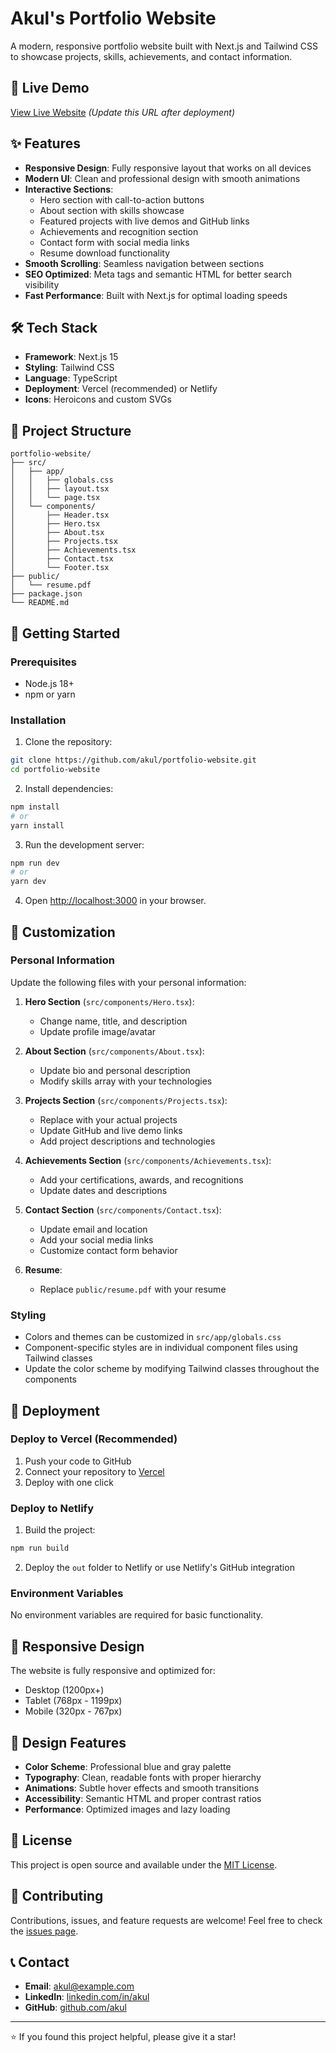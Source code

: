 # Akul's Portfolio Website

A modern, responsive portfolio website built with Next.js and Tailwind CSS to showcase projects, skills, achievements, and contact information.

## 🚀 Live Demo

[View Live Website](https://akul-portfolio.vercel.app) *(Update this URL after deployment)*

## ✨ Features

- **Responsive Design**: Fully responsive layout that works on all devices
- **Modern UI**: Clean and professional design with smooth animations
- **Interactive Sections**: 
  - Hero section with call-to-action buttons
  - About section with skills showcase
  - Featured projects with live demos and GitHub links
  - Achievements and recognition section
  - Contact form with social media links
  - Resume download functionality
- **Smooth Scrolling**: Seamless navigation between sections
- **SEO Optimized**: Meta tags and semantic HTML for better search visibility
- **Fast Performance**: Built with Next.js for optimal loading speeds

## 🛠️ Tech Stack

- **Framework**: Next.js 15
- **Styling**: Tailwind CSS
- **Language**: TypeScript
- **Deployment**: Vercel (recommended) or Netlify
- **Icons**: Heroicons and custom SVGs

## 📁 Project Structure

```
portfolio-website/
├── src/
│   ├── app/
│   │   ├── globals.css
│   │   ├── layout.tsx
│   │   └── page.tsx
│   └── components/
│       ├── Header.tsx
│       ├── Hero.tsx
│       ├── About.tsx
│       ├── Projects.tsx
│       ├── Achievements.tsx
│       ├── Contact.tsx
│       └── Footer.tsx
├── public/
│   └── resume.pdf
├── package.json
└── README.md
```

## 🚀 Getting Started

### Prerequisites

- Node.js 18+ 
- npm or yarn

### Installation

1. Clone the repository:
```bash
git clone https://github.com/akul/portfolio-website.git
cd portfolio-website
```

2. Install dependencies:
```bash
npm install
# or
yarn install
```

3. Run the development server:
```bash
npm run dev
# or
yarn dev
```

4. Open [http://localhost:3000](http://localhost:3000) in your browser.

## 📝 Customization

### Personal Information

Update the following files with your personal information:

1. **Hero Section** (`src/components/Hero.tsx`):
   - Change name, title, and description
   - Update profile image/avatar

2. **About Section** (`src/components/About.tsx`):
   - Update bio and personal description
   - Modify skills array with your technologies

3. **Projects Section** (`src/components/Projects.tsx`):
   - Replace with your actual projects
   - Update GitHub and live demo links
   - Add project descriptions and technologies

4. **Achievements Section** (`src/components/Achievements.tsx`):
   - Add your certifications, awards, and recognitions
   - Update dates and descriptions

5. **Contact Section** (`src/components/Contact.tsx`):
   - Update email and location
   - Add your social media links
   - Customize contact form behavior

6. **Resume**:
   - Replace `public/resume.pdf` with your resume

### Styling

- Colors and themes can be customized in `src/app/globals.css`
- Component-specific styles are in individual component files using Tailwind classes
- Update the color scheme by modifying Tailwind classes throughout the components

## 🚀 Deployment

### Deploy to Vercel (Recommended)

1. Push your code to GitHub
2. Connect your repository to [Vercel](https://vercel.com)
3. Deploy with one click

### Deploy to Netlify

1. Build the project:
```bash
npm run build
```

2. Deploy the `out` folder to Netlify or use Netlify's GitHub integration

### Environment Variables

No environment variables are required for basic functionality.

## 📱 Responsive Design

The website is fully responsive and optimized for:
- Desktop (1200px+)
- Tablet (768px - 1199px)
- Mobile (320px - 767px)

## 🎨 Design Features

- **Color Scheme**: Professional blue and gray palette
- **Typography**: Clean, readable fonts with proper hierarchy
- **Animations**: Subtle hover effects and smooth transitions
- **Accessibility**: Semantic HTML and proper contrast ratios
- **Performance**: Optimized images and lazy loading

## 📄 License

This project is open source and available under the [MIT License](LICENSE).

## 🤝 Contributing

Contributions, issues, and feature requests are welcome! Feel free to check the [issues page](https://github.com/akul/portfolio-website/issues).

## 📞 Contact

- **Email**: akul@example.com
- **LinkedIn**: [linkedin.com/in/akul](https://linkedin.com/in/akul)
- **GitHub**: [github.com/akul](https://github.com/akul)

---

⭐ If you found this project helpful, please give it a star!